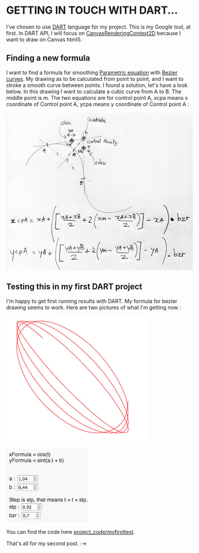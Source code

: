# GETTING IN TOUCH WITH DART...
I've chosen to use [DART](https://www.dartlang.org) language for my project. This is my Google tool, at first. In DART API, I will focus on [CanvasRenderingContext2D](https://api.dartlang.org/apidocs/channels/stable/#dart-dom-html.CanvasRenderingContext2D) because I want to draw on Canvas html5. 

## Finding a new formula
I want to find a formula for smoothing [Parametric equation](http://en.wikipedia.org/wiki/Parametric_equation) with [Bezier curves](http://en.wikipedia.org/wiki/Bézier_curve). My drawing as to be calculated from point to point, and I want to stroke a smooth curve between points. I found a solution, let's have a look below. In this drawing I want to calculate a cubic curve from A to B. The middle point is m. The two equations are for control point A, xcpa means x coordinate of Control point A, ycpa means y coordinate of Control point A : 

![Equation for cubic control points](../project_images/cubicControlPoints.jpg?raw=true "Cubic control points")

## Testing this in my first DART project
I'm happy to get first running results with DART. My formula for bezier drawing seems to work. Here are two pictures of what I'm getting now :

![Curve 01](../project_images/curve01.jpg?raw=true "Curve 01")

![Curve 01 parameters](../project_images/curve01param.jpg?raw=true "Curve 01 parameters")

You can find the code here [project_code/myfirsttest](https://github.com/phbroc/devart-template/tree/master/project_code/myfirsttest).

That's all for my second post. :->
